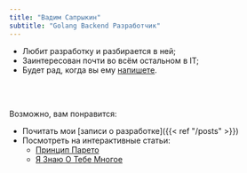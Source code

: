 ```yaml
---
title: "Вадим Сапрыкин"
subtitle: "Golang Backend Разработчик"
---
```


- Любит разработку и разбирается в ней;
- Заинтересован почти во всём остальном в IT;
- Будет рад, когда вы ему [напишете](#contacts).

<br><br>

Возможно, вам понравится:

- Почитать мои [записи о разработке]({{< ref "/posts" >}})
- Посмотреть на интерактивные статьи: 
    - [Принцип Парето](https://sprkweb.dev/pareto-page/index.ru.html)
    - [Я Знаю О Тебе Многое](https://iknowalotaboutyou.netlify.app)
